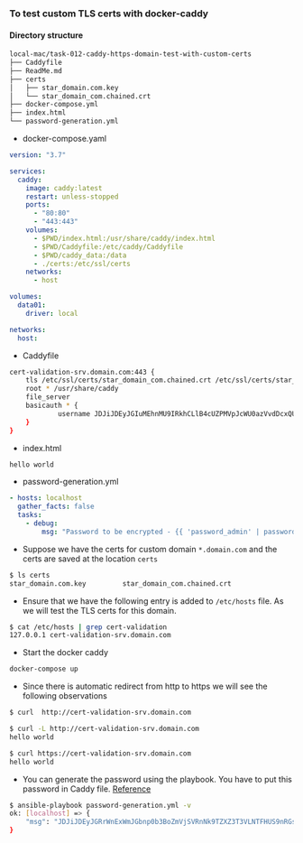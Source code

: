 ### To test custom TLS certs with docker-caddy

#### Directory structure

```bash
local-mac/task-012-caddy-https-domain-test-with-custom-certs
├── Caddyfile
├── ReadMe.md
├── certs
│   ├── star_domain.com.key
│   └── star_domain_com.chained.crt
├── docker-compose.yml
├── index.html
└── password-generation.yml
```

- docker-compose.yaml

```yaml
version: "3.7"

services:
  caddy:
    image: caddy:latest
    restart: unless-stopped
    ports:
      - "80:80"
      - "443:443"
    volumes:
      - $PWD/index.html:/usr/share/caddy/index.html
      - $PWD/Caddyfile:/etc/caddy/Caddyfile
      - $PWD/caddy_data:/data
      - ./certs:/etc/ssl/certs
    networks:
      - host

volumes:
  data01:
    driver: local

networks:
  host:
```

- Caddyfile

```bash
cert-validation-srv.domain.com:443 {
    tls /etc/ssl/certs/star_domain_com.chained.crt /etc/ssl/certs/star_domain.com.key
    root * /usr/share/caddy
    file_server
    basicauth * {
            username JDJiJDEyJGIuMEhnMU9IRkhCLlB4cUZPMVpJcWU0azVvdDcxQUdISHFOdE40eDVkdThRODlqRDFJRHJX
    }
}
```

- index.html

```bash
hello world
```

- password-generation.yml

```yaml
- hosts: localhost
  gather_facts: false
  tasks:
    - debug:
        msg: "Password to be encrypted - {{ 'password_admin' | password_hash('bcrypt') | b64encode }}"
```

- Suppose we have the certs for custom domain `*.domain.com` and the certs are saved at the location `certs`

```bash
$ ls certs          
star_domain.com.key         star_domain_com.chained.crt 
```

- Ensure that we have the following entry is added to `/etc/hosts` file. As we will test the TLS certs for this domain.

```bash
$ cat /etc/hosts | grep cert-validation
127.0.0.1 cert-validation-srv.domain.com
``` 

- Start the docker caddy

```bash
docker-compose up
```

- Since there is automatic redirect from http to https we will see the following observations

```bash
$ curl  http://cert-validation-srv.domain.com 

$ curl -L http://cert-validation-srv.domain.com
hello world

$ curl https://cert-validation-srv.domain.com
hello world
```

- You can generate the password using the playbook. You have to put this password in Caddy file.  [Reference](https://caddyserver.com/docs/caddyfile/directives/basicauth)

```bash
$ ansible-playbook password-generation.yml -v
ok: [localhost] => {
    "msg": "JDJiJDEyJGRrWnExWmJGbnp0b3BoZmVjSVRnNk9TZXZ3T3VLNTFHUS9nRGs4a00yZ0lZQTZrSUR6MDUy"
}
```

